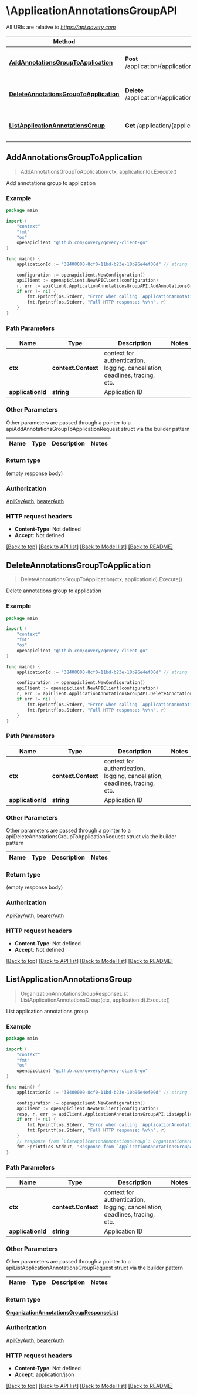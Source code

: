 # \ApplicationAnnotationsGroupAPI

All URIs are relative to *https://api.qovery.com*

Method | HTTP request | Description
------------- | ------------- | -------------
[**AddAnnotationsGroupToApplication**](ApplicationAnnotationsGroupAPI.md#AddAnnotationsGroupToApplication) | **Post** /application/{applicationId}/annotationsGroup/{annotationsGroupId} | Add annotations group to application
[**DeleteAnnotationsGroupToApplication**](ApplicationAnnotationsGroupAPI.md#DeleteAnnotationsGroupToApplication) | **Delete** /application/{applicationId}/annotationsGroup/{annotationsGroupId} | Delete annotations group to application
[**ListApplicationAnnotationsGroup**](ApplicationAnnotationsGroupAPI.md#ListApplicationAnnotationsGroup) | **Get** /application/{applicationId}/annotationsGroup | List application annotations group



## AddAnnotationsGroupToApplication

> AddAnnotationsGroupToApplication(ctx, applicationId).Execute()

Add annotations group to application



### Example

```go
package main

import (
    "context"
    "fmt"
    "os"
    openapiclient "github.com/qovery/qovery-client-go"
)

func main() {
    applicationId := "38400000-8cf0-11bd-b23e-10b96e4ef00d" // string | Application ID

    configuration := openapiclient.NewConfiguration()
    apiClient := openapiclient.NewAPIClient(configuration)
    r, err := apiClient.ApplicationAnnotationsGroupAPI.AddAnnotationsGroupToApplication(context.Background(), applicationId).Execute()
    if err != nil {
        fmt.Fprintf(os.Stderr, "Error when calling `ApplicationAnnotationsGroupAPI.AddAnnotationsGroupToApplication``: %v\n", err)
        fmt.Fprintf(os.Stderr, "Full HTTP response: %v\n", r)
    }
}
```

### Path Parameters


Name | Type | Description  | Notes
------------- | ------------- | ------------- | -------------
**ctx** | **context.Context** | context for authentication, logging, cancellation, deadlines, tracing, etc.
**applicationId** | **string** | Application ID | 

### Other Parameters

Other parameters are passed through a pointer to a apiAddAnnotationsGroupToApplicationRequest struct via the builder pattern


Name | Type | Description  | Notes
------------- | ------------- | ------------- | -------------


### Return type

 (empty response body)

### Authorization

[ApiKeyAuth](../README.md#ApiKeyAuth), [bearerAuth](../README.md#bearerAuth)

### HTTP request headers

- **Content-Type**: Not defined
- **Accept**: Not defined

[[Back to top]](#) [[Back to API list]](../README.md#documentation-for-api-endpoints)
[[Back to Model list]](../README.md#documentation-for-models)
[[Back to README]](../README.md)


## DeleteAnnotationsGroupToApplication

> DeleteAnnotationsGroupToApplication(ctx, applicationId).Execute()

Delete annotations group to application



### Example

```go
package main

import (
    "context"
    "fmt"
    "os"
    openapiclient "github.com/qovery/qovery-client-go"
)

func main() {
    applicationId := "38400000-8cf0-11bd-b23e-10b96e4ef00d" // string | Application ID

    configuration := openapiclient.NewConfiguration()
    apiClient := openapiclient.NewAPIClient(configuration)
    r, err := apiClient.ApplicationAnnotationsGroupAPI.DeleteAnnotationsGroupToApplication(context.Background(), applicationId).Execute()
    if err != nil {
        fmt.Fprintf(os.Stderr, "Error when calling `ApplicationAnnotationsGroupAPI.DeleteAnnotationsGroupToApplication``: %v\n", err)
        fmt.Fprintf(os.Stderr, "Full HTTP response: %v\n", r)
    }
}
```

### Path Parameters


Name | Type | Description  | Notes
------------- | ------------- | ------------- | -------------
**ctx** | **context.Context** | context for authentication, logging, cancellation, deadlines, tracing, etc.
**applicationId** | **string** | Application ID | 

### Other Parameters

Other parameters are passed through a pointer to a apiDeleteAnnotationsGroupToApplicationRequest struct via the builder pattern


Name | Type | Description  | Notes
------------- | ------------- | ------------- | -------------


### Return type

 (empty response body)

### Authorization

[ApiKeyAuth](../README.md#ApiKeyAuth), [bearerAuth](../README.md#bearerAuth)

### HTTP request headers

- **Content-Type**: Not defined
- **Accept**: Not defined

[[Back to top]](#) [[Back to API list]](../README.md#documentation-for-api-endpoints)
[[Back to Model list]](../README.md#documentation-for-models)
[[Back to README]](../README.md)


## ListApplicationAnnotationsGroup

> OrganizationAnnotationsGroupResponseList ListApplicationAnnotationsGroup(ctx, applicationId).Execute()

List application annotations group



### Example

```go
package main

import (
    "context"
    "fmt"
    "os"
    openapiclient "github.com/qovery/qovery-client-go"
)

func main() {
    applicationId := "38400000-8cf0-11bd-b23e-10b96e4ef00d" // string | Application ID

    configuration := openapiclient.NewConfiguration()
    apiClient := openapiclient.NewAPIClient(configuration)
    resp, r, err := apiClient.ApplicationAnnotationsGroupAPI.ListApplicationAnnotationsGroup(context.Background(), applicationId).Execute()
    if err != nil {
        fmt.Fprintf(os.Stderr, "Error when calling `ApplicationAnnotationsGroupAPI.ListApplicationAnnotationsGroup``: %v\n", err)
        fmt.Fprintf(os.Stderr, "Full HTTP response: %v\n", r)
    }
    // response from `ListApplicationAnnotationsGroup`: OrganizationAnnotationsGroupResponseList
    fmt.Fprintf(os.Stdout, "Response from `ApplicationAnnotationsGroupAPI.ListApplicationAnnotationsGroup`: %v\n", resp)
}
```

### Path Parameters


Name | Type | Description  | Notes
------------- | ------------- | ------------- | -------------
**ctx** | **context.Context** | context for authentication, logging, cancellation, deadlines, tracing, etc.
**applicationId** | **string** | Application ID | 

### Other Parameters

Other parameters are passed through a pointer to a apiListApplicationAnnotationsGroupRequest struct via the builder pattern


Name | Type | Description  | Notes
------------- | ------------- | ------------- | -------------


### Return type

[**OrganizationAnnotationsGroupResponseList**](OrganizationAnnotationsGroupResponseList.md)

### Authorization

[ApiKeyAuth](../README.md#ApiKeyAuth), [bearerAuth](../README.md#bearerAuth)

### HTTP request headers

- **Content-Type**: Not defined
- **Accept**: application/json

[[Back to top]](#) [[Back to API list]](../README.md#documentation-for-api-endpoints)
[[Back to Model list]](../README.md#documentation-for-models)
[[Back to README]](../README.md)

